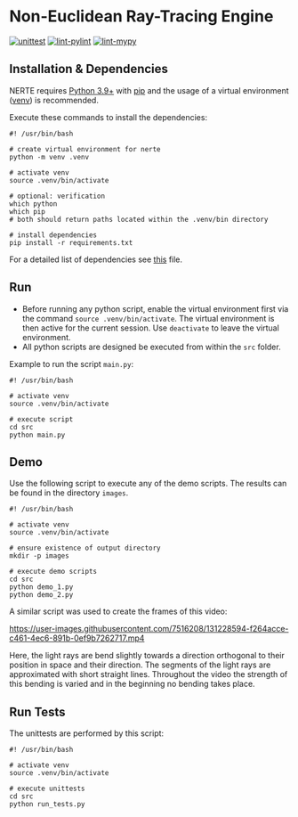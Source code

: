 # Non-Euclidean Ray-Tracing Engine
[![unittest](https://github.com/Kwasniok/python-nerte/actions/workflows/unittest.yml/badge.svg)](https://github.com/Kwasniok/python-nerte/actions/workflows/unittest.yml)
[![lint-pylint](https://github.com/Kwasniok/python-nerte/actions/workflows/pylint.yml/badge.svg)](https://github.com/Kwasniok/python-nerte/actions/workflows/pylint.yml)
[![lint-mypy](https://github.com/Kwasniok/python-nerte/actions/workflows/mypy.yml/badge.svg)](https://github.com/Kwasniok/python-nerte/actions/workflows/mypy.yml)

## Installation & Dependencies
NERTE requires [Python 3.9+](https://www.python.org/downloads/) with [pip](https://pip.pypa.io/en/stable/user_guide/) and the usage of a virtual environment ([venv](https://docs.python.org/3/tutorial/venv.html)) is recommended.

Execute these commands to install the dependencies:
```
#! /usr/bin/bash

# create virtual environment for nerte
python -m venv .venv

# activate venv
source .venv/bin/activate

# optional: verification
which python
which pip
# both should return paths located within the .venv/bin directory

# install dependencies
pip install -r requirements.txt
```
For a detailed list of dependencies see [this](requirements.txt) file.

## Run
- Before running any python script, enable the virtual environment first via the command `source .venv/bin/activate`.
The virtual environment is then active for the current session. Use `deactivate` to leave the virtual environment.
- All python scripts are designed be executed from within the `src` folder.

Example to run the script `main.py`:
```
#! /usr/bin/bash

# activate venv
source .venv/bin/activate

# execute script
cd src
python main.py
```

## Demo
Use the following script to execute any of the demo scripts.
The results can be found in the directory `images`.
```
#! /usr/bin/bash

# activate venv
source .venv/bin/activate

# ensure existence of output directory
mkdir -p images

# execute demo scripts
cd src
python demo_1.py
python demo_2.py
```

A similar script was used to create the frames of this video:

https://user-images.githubusercontent.com/7516208/131228594-f264acce-c461-4ec6-891b-0ef9b7262717.mp4

Here, the light rays are bend slightly towards a direction orthogonal to their position in space and their direction. The segments of the light rays are approximated with short straight lines.
Throughout the video the strength of this bending is varied and in the beginning no bending takes place.

## Run Tests
The unittests are performed by this script:
```
#! /usr/bin/bash

# activate venv
source .venv/bin/activate

# execute unittests
cd src
python run_tests.py
```
